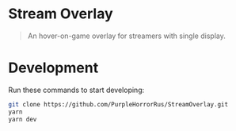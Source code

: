 # Stream Overlay

> An hover-on-game overlay for streamers with single display.

# Development

Run these commands to start developing:
```bash
git clone https://github.com/PurpleHorrorRus/StreamOverlay.git
yarn
yarn dev
```